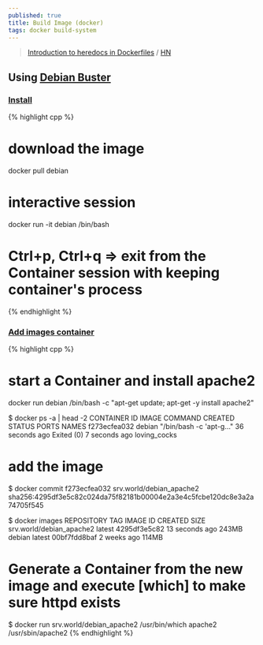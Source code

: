 ```yaml
---
published: true
title: Build Image (docker)
tags: docker build-system
---
```

> [Introduction to heredocs in Dockerfiles](https://www.docker.com/blog/introduction-to-heredocs-in-dockerfiles/) / [HN](https://news.ycombinator.com/item?id=34534216)

## Using [Debian Buster](https://www.server-world.info/en/note?os=Debian_10&p=docker&f=1)

### [Install](https://www.server-world.info/en/note?os=Debian_10&p=docker&f=1)

{% highlight cpp %}
# download the image
docker pull debian

# interactive session
docker run -it debian /bin/bash
# Ctrl+p, Ctrl+q => exit from the Container session with keeping container's process
{% endhighlight %}

### [Add images container](https://www.server-world.info/en/note?os=Debian_10&p=docker&f=2)

{% highlight cpp %}
# start a Container and install apache2
docker run debian /bin/bash -c "apt-get update; apt-get -y install apache2" 

$ docker ps -a | head -2
CONTAINER ID        IMAGE               COMMAND                  CREATED             STATUS                       PORTS               NAMES
f273ecfea032        debian              "/bin/bash -c 'apt-g…"   36 seconds ago      Exited (0) 7 seconds ago                         loving_cocks

# add the image
$ docker commit f273ecfea032 srv.world/debian_apache2
sha256:4295df3e5c82c024da75f82181b00004e2a3e4c5fcbe120dc8e3a2a74705f545

$ docker images
REPOSITORY                 TAG                 IMAGE ID            CREATED             SIZE
srv.world/debian_apache2   latest              4295df3e5c82        13 seconds ago      243MB
debian                     latest              00bf7fdd8baf        2 weeks ago         114MB

# Generate a Container from the new image and execute [which] to make sure httpd exists
$ docker run srv.world/debian_apache2 /usr/bin/which apache2
/usr/sbin/apache2 
{% endhighlight %}
